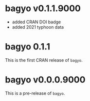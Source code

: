 # bagyo v0.1.1.9000

* added CRAN DOI badge
* added 2021 typhoon data


# bagyo 0.1.1

This is the first CRAN release of `bagyo`.


# bagyo v0.0.0.9000

This is a pre-release of `bagyo`.
